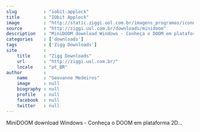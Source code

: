 ```yaml
---
slug          : "iobit-applock"
title         : "IObit Applock"
image         : "http://static.ziggi.uol.com.br/imagens_programas/icone_480d432da5ee6b4224aa121b94220bc7_minidoom.jpg"
source        : "http://ziggi.uol.com.br/downloads/minidoom"
description   : "MiniDOOM download Windows - Conheça o DOOM em plataforma 2D..."
categories    : ['downloads']
tags          : ['Zigg Downloads']
site          :
    title     : "Zigg Downloads"
    url       : "http://ziggi.uol.com.br/"
    locale    : "pt_BR"
author        :
    name      : "Geovanne Medeiros"
    image     : null
    biography : null
    profile   : null
    facebook  : null
    twitter   : null
---
```


MiniDOOM download Windows - Conheça o DOOM em plataforma 2D...
